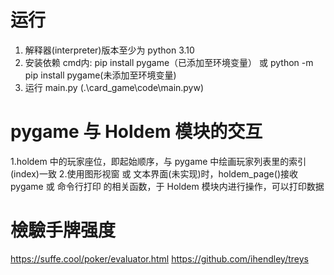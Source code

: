 # 运行
  1. 解释器(interpreter)版本至少为 python 3.10
  2. 安装依赖 cmd内: pip install pygame（已添加至环境变量） 或 python -m pip install pygame(未添加至环境变量)
  3. 运行 main.py (.\card_game\code\main.pyw)

# pygame 与 Holdem 模块的交互
  1.holdem 中的玩家座位，即起始顺序，与 pygame 中绘画玩家列表里的索引(index)一致
  2.使用图形视窗 或 文本界面(未实现)时，holdem_page()接收 pygame 或 命令行打印 的相关函数，于 Holdem 模块内进行操作，可以打印数据

# 檢驗手牌强度
  https://suffe.cool/poker/evaluator.html
  https://github.com/ihendley/treys
